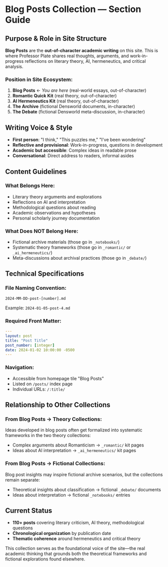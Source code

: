 # Blog Posts Collection — Section Guide

## Purpose & Role in Site Structure

**Blog Posts** are the **out-of-character academic writing** on this site. This is where Professor Plate shares real thoughts, arguments, and work-in-progress reflections on literary theory, AI, hermeneutics, and critical analysis.

### Position in Site Ecosystem:
1. **Blog Posts** ← *You are here* (real-world essays, out-of-character)
2. **Romantic Quick Kit** (real theory, out-of-character)  
3. **AI Hermeneutics Kit** (real theory, out-of-character)
4. **The Archive** (fictional Densworld documents, in-character)
5. **The Debate** (fictional Densworld meta-discussion, in-character)

## Writing Voice & Style

- **First person**: "I think," "This puzzles me," "I've been wondering"
- **Reflective and provisional**: Work-in-progress, questions in development
- **Academic but accessible**: Complex ideas in readable prose
- **Conversational**: Direct address to readers, informal asides

## Content Guidelines

### What Belongs Here:
- Literary theory arguments and explorations
- Reflections on AI and interpretation
- Methodological questions about reading
- Academic observations and hypotheses
- Personal scholarly journey documentation

### What Does NOT Belong Here:
- Fictional archive materials (those go in `_notebooks/`)
- Systematic theory frameworks (those go in `_romantic/` or `_ai_hermeneutics/`)
- Meta-discussions about archival practices (those go in `_debate/`)

## Technical Specifications

### File Naming Convention:
```
2024-MM-DD-post-[number].md
```
Example: `2024-01-05-post-4.md`

### Required Front Matter:
```yaml
---
layout: post
title: "Post Title"
post_number: [integer]
date: 2024-01-02 10:00:00 -0500
---
```

### Navigation:
- Accessible from homepage tile "Blog Posts"
- Listed on `/posts/` index page  
- Individual URLs: `/:title/`

## Relationship to Other Collections

### From Blog Posts → Theory Collections:
Ideas developed in blog posts often get formalized into systematic frameworks in the two theory collections:
- Complex arguments about Romanticism → `_romantic/` kit pages
- Ideas about AI interpretation → `_ai_hermeneutics/` kit pages

### From Blog Posts → Fictional Collections:
Blog post insights may inspire fictional archive scenarios, but the collections remain separate:
- Theoretical insights about classification → fictional `_debate/` documents
- Ideas about interpretation → fictional `_notebooks/` entries

## Current Status

- **110+ posts** covering literary criticism, AI theory, methodological questions
- **Chronological organization** by publication date
- **Thematic coherence** around hermeneutics and critical theory

This collection serves as the foundational voice of the site—the real academic thinking that grounds both the theoretical frameworks and fictional explorations found elsewhere.